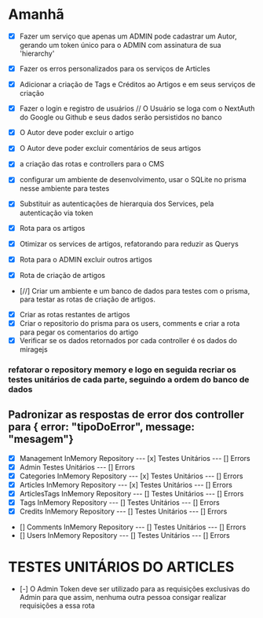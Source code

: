 # Amanhã

- [x] Fazer um serviço que apenas um ADMIN pode cadastrar um Autor, 
gerando um token único para o ADMIN com assinatura de sua 'hierarchy'

- [x] Fazer os erros personalizados para os serviços de Articles

- [x] Adicionar a criação de Tags e Créditos ao Artigos e em seus serviços de criação

- [X] Fazer o login e registro de usuários
// O Usuário se loga com o NextAuth do Google ou Github e seus dados serão persistidos no banco

- [X] O Autor deve poder excluir o artigo
- [X] O Autor deve poder excluir comentários de seus artigos
- [x] a criação das rotas e controllers para o CMS

- [x] configurar um ambiente de desenvolvimento, usar o SQLite no prisma nesse ambiente para testes

- [x] Substituir as autenticações de hierarquia dos Services, pela autenticação via token 

- [x] Rota para os artigos
- [x] Otimizar os services de artigos, refatorando para reduzir as Querys


- [x] Rota para o ADMIN excluir outros artigos
- [x] Rota de criação de artigos
- [//] Criar um ambiente e um banco de dados para testes com o prisma, para testar
as rotas de criação de artigos.
- [x] Criar as rotas restantes de artigos
- [x] Criar o repositorio do prisma para os users, comments e 
criar a rota para pegar os comentarios do artigo
- [x] Verificar se os dados retornados por cada controller é os
dados do miragejs

### refatorar o repository memory e logo en seguida recriar os testes unitários de cada parte, seguindo a ordem do banco de dados
## Padronizar as respostas de error dos controller para { error: "tipoDoError", message: "mesagem"}

- [x] Management InMemory Repository --- [x] Testes Unitários --- [] Errors
- [x] Admin Testes Unitários --- [] Errors
- [x] Categories InMemory Repository --- [x] Testes Unitários --- [] Errors
- [x] Articles InMemory Repository --- [x] Testes Unitários --- [] Errors
- [x] ArticlesTags InMemory Repository --- [] Testes Unitários --- [] Errors
- [x] Tags InMemory Repository --- [] Testes Unitários --- [] Errors
- [x] Credits InMemory Repository --- [] Testes Unitários --- [] Errors

- [] Comments InMemory Repository --- [] Testes Unitários --- [] Errors
- [] Users InMemory Repository --- [] Testes Unitários --- [] Errors

# TESTES UNITÁRIOS DO ARTICLES #

- [-] O Admin Token deve ser utilizado para as requisições exclusivas do Admin para que assim, nenhuma outra pessoa consigar realizar requisições a essa rota
